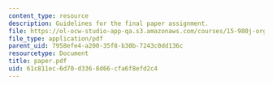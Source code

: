 ```yaml
---
content_type: resource
description: Guidelines for the final paper assignment.
file: https://ol-ocw-studio-app-qa.s3.amazonaws.com/courses/15-980j-organizing-for-innovative-product-development-spring-2007/61c811ec6d70d3368d66cfa6f8efd2c4_paper.pdf
file_type: application/pdf
parent_uid: 7958efe4-a200-35f8-b30b-7243c0dd136c
resourcetype: Document
title: paper.pdf
uid: 61c811ec-6d70-d336-8d66-cfa6f8efd2c4
---
```

